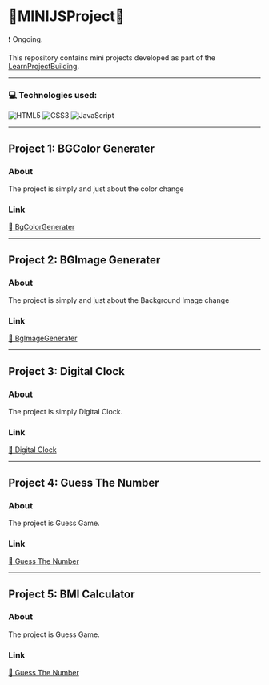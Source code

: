 # 🎨MINIJSProject🎨
❗ Ongoing.

This repository contains mini projects developed as part of the [LearnProjectBuilding](https://aakanksha77.github.io/MiniJSProjects).

---

### 💻 Technologies used:
![HTML5](https://img.shields.io/badge/html5-%23E34F26.svg?style=for-the-badge&logo=html5&logoColor=white) ![CSS3](https://img.shields.io/badge/css3-%231572B6.svg?style=for-the-badge&logo=css3&logoColor=white) ![JavaScript](https://img.shields.io/badge/javascript-%23323330.svg?style=for-the-badge&logo=javascript&logoColor=%23F7DF1E)

---
## Project 1: BGColor Generater

### About
The project is simply and just about the color change 
### Link
[🔗 BgColorGenerater](https://aakanksha77.github.io/MiniJSProjects/BgColorGenerater/)

---

## Project 2: BGImage Generater

### About
The project is simply and just about the Background Image change 
### Link
[🔗 BgImageGenerater](https://aakanksha77.github.io/MiniJSProjects/BgImageGenerater/)

---

## Project 3: Digital Clock

### About
The project is simply Digital Clock. 
### Link
[🔗 Digital Clock](https://aakanksha77.github.io/MiniJSProjects/DigitalClock/)

---

## Project 4: Guess The Number

### About
The project is Guess Game. 
### Link
[🔗 Guess The Number](https://aakanksha77.github.io/MiniJSProjects/GuessTheNumber/)

---

## Project 5: BMI Calculator

### About
The project is Guess Game. 
### Link
[🔗 Guess The Number](https://aakanksha77.github.io/MiniJSProjects/BMICalculator/)

